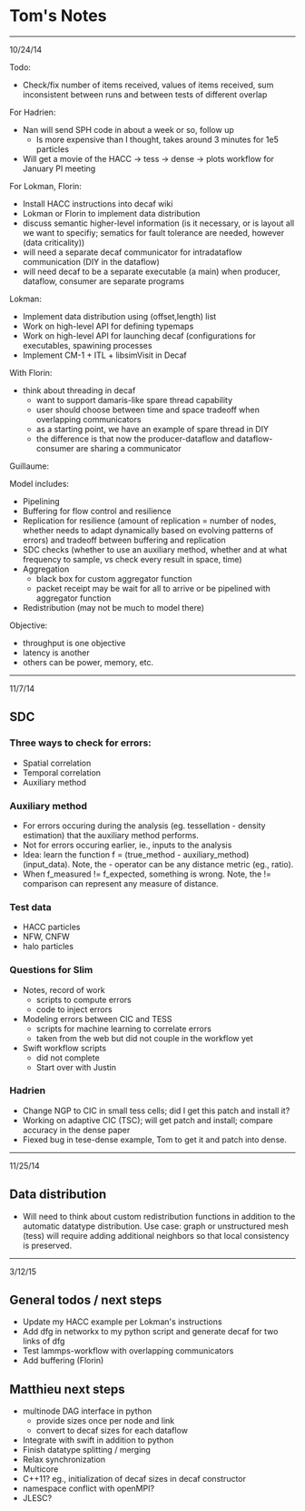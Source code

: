 # Tom's Notes

--------------------------------

10/24/14

Todo:

- Check/fix number of items received, values of items received, sum inconsistent between runs and between tests of different overlap

For Hadrien:

- Nan will send SPH code in about a week or so, follow up
    - Is more expensive than I thought, takes around 3 minutes for 1e5 particles
- Will get a movie of the HACC -> tess -> dense -> plots workflow for January PI meeting

For Lokman, Florin:

- Install HACC instructions into decaf wiki
- Lokman or Florin to implement data distribution
- discuss semantic higher-level information (is it necessary, or is layout all we want to specifiy; sematics for fault tolerance are needed, however (data criticality))
- will need a separate decaf communicator for intradataflow communication (DIY in the dataflow)
- will need decaf to be a separate executable (a main) when producer, dataflow, consumer are separate programs

Lokman:

- Implement data distribution using (offset,length) list
- Work on high-level API for defining typemaps
- Work on high-level API for launching decaf (configurations for executables, spawining processes
- Implement CM-1 + ITL + libsimVisit in Decaf

With Florin:

- think about threading in decaf
    - want to support damaris-like spare thread capability
    - user should choose between time and space tradeoff when overlapping communicators
    - as a starting point, we have an example of spare thread in DIY
    - the difference is that now the producer-dataflow and dataflow-consumer are sharing a communicator

Guillaume:

Model includes:

- Pipelining
- Buffering for flow control and resilience
- Replication for resilience (amount of replication = number of nodes, whether needs to adapt dynamically based on evolving patterns of errors) and tradeoff between buffering and replication
- SDC checks (whether to use an auxiliary method, whether and at what frequency to sample, vs check every result in space, time)
- Aggregation
    - black box for custom aggregator function
    - packet receipt may be wait for all to arrive or be pipelined with aggregator function
- Redistribution (may not be much to model there)

Objective:

- throughput is one objective
- latency is another
- others can be power, memory, etc.

--------------------------------

11/7/14

## SDC

### Three ways to check for errors:

- Spatial correlation
- Temporal correlation
- Auxiliary method

### Auxiliary method

- For errors occuring during the analysis (eg. tessellation - density estimation) that the auxiliary method performs.
- Not for errors occuring earlier, ie., inputs to the analysis
- Idea: learn the function f = (true_method - auxiliary_method)(input_data). Note, the - operator can be any distance metric (eg., ratio).
- When f_measured != f_expected, something is wrong. Note, the != comparison can represent any measure of distance.

### Test data

- HACC particles
- NFW, CNFW
- halo particles

### Questions for Slim

- Notes, record of work
    - scripts to compute errors
    - code to inject errors
- Modeling errors between CIC and TESS
    - scripts for machine learning to correlate errors
    - taken from the web but did not couple in the workflow yet
- Swift workflow scripts
    - did not complete
    - Start over with Justin

### Hadrien

- Change NGP to CIC in small tess cells; did I get this patch and install it?
- Working on adaptive CIC (TSC); will get patch and install; compare accuracy in the dense paper
- Fiexed bug in tese-dense example, Tom to get it and patch into dense.

--------------------------------

11/25/14

## Data distribution

- Will need to think about custom redistribution functions in addition to the automatic datatype distribution. Use case: graph or unstructured mesh (tess) will require adding additional neighbors so that local consistency is preserved.

--------------------------------

3/12/15

## General todos / next steps

- Update my HACC example per Lokman's instructions
- Add dfg in networkx to my python script and generate decaf for two links of dfg
- Test lammps-workflow with overlapping communicators
- Add buffering (Florin)

## Matthieu next steps

- multinode DAG interface in python
    - provide sizes once per node and link
    - convert to decaf sizes for each dataflow
- Integrate with swift in addition to python
- Finish datatype splitting / merging
- Relax synchronization
- Multicore
- C++11? eg., initialization of decaf sizes in decaf constructor
- namespace conflict with openMPI?
- JLESC?
